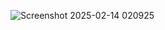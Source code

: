 ![Screenshot 2025-02-14 020925](https://github.com/user-attachments/assets/d53c5d32-1140-4f48-9a91-c70e0e3f6694)
